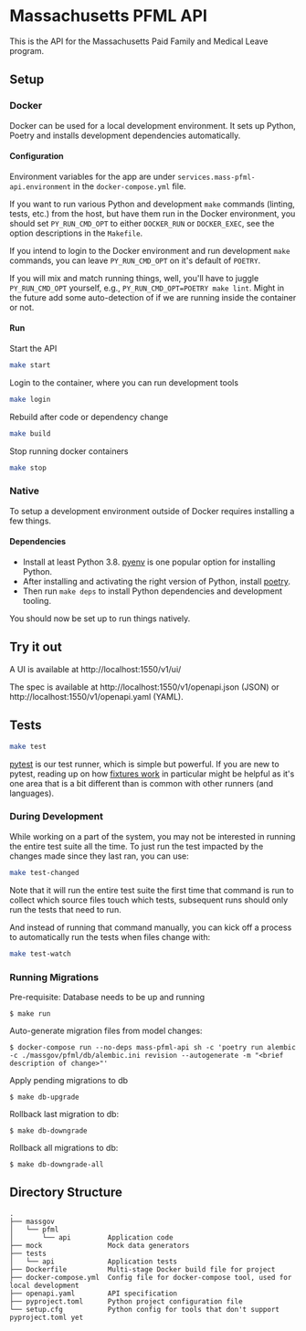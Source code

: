 # Massachusetts PFML API

This is the API for the Massachusetts Paid Family and Medical Leave program.

## Setup

### Docker

Docker can be used for a local development environment. It sets up Python,
Poetry and installs development dependencies automatically.

#### Configuration

Environment variables for the app are under `services.mass-pfml-api.environment`
in the `docker-compose.yml` file.

If you want to run various Python and development `make` commands (linting,
tests, etc.) from the host, but have them run in the Docker environment, you
should set `PY_RUN_CMD_OPT` to either `DOCKER_RUN` or `DOCKER_EXEC`, see the
option descriptions in the `Makefile`.

If you intend to login to the Docker environment and run development `make`
commands, you can leave `PY_RUN_CMD_OPT` on it's default of `POETRY`.

If you will mix and match running things, well, you'll have to juggle
`PY_RUN_CMD_OPT` yourself, e.g., `PY_RUN_CMD_OPT=POETRY make lint`. Might in the
future add some auto-detection of if we are running inside the container or not.

#### Run

Start the API
```sh
make start
```

Login to the container, where you can run development tools
```sh
make login
```

Rebuild after code or dependency change
```sh
make build
```

Stop running docker containers
```sh
make stop
```

### Native

To setup a development environment outside of Docker requires installing a few
things.

#### Dependencies

- Install at least Python 3.8.
  [pyenv](https://github.com/pyenv/pyenv#installation) is one popular option for
  installing Python.
- After installing and activating the right version of Python, install
  [poetry](https://python-poetry.org/docs/#installation).
- Then run `make deps` to install Python dependencies and development tooling.

You should now be set up to run things natively.

## Try it out

A UI is available at http://localhost:1550/v1/ui/

The spec is available at http://localhost:1550/v1/openapi.json (JSON) or
http://localhost:1550/v1/openapi.yaml (YAML).

## Tests

``` sh
make test
```

[pytest](https://docs.pytest.org) is our test runner, which is simple but
powerful. If you are new to pytest, reading up on how [fixtures
work](https://docs.pytest.org/en/latest/fixture.html) in particular might be
helpful as it's one area that is a bit different than is common with other
runners (and languages).

### During Development

While working on a part of the system, you may not be interested in running the
entire test suite all the time. To just run the test impacted by the changes
made since they last ran, you can use:

``` sh
make test-changed
```

Note that it will run the entire test suite the first time that command is run
to collect which source files touch which tests, subsequent runs should only run
the tests that need to run.

And instead of running that command manually, you can kick off a process to
automatically run the tests when files change with:

``` sh
make test-watch
```

### Running Migrations

Pre-requisite: Database needs to be up and running
```
$ make run
```

Auto-generate migration files from model changes:
```
$ docker-compose run --no-deps mass-pfml-api sh -c 'poetry run alembic -c ./massgov/pfml/db/alembic.ini revision --autogenerate -m "<brief description of change>"'
```

Apply pending migrations to db
```
$ make db-upgrade
```

Rollback last migration to db:
```
$ make db-downgrade
```

Rollback all migrations to db:
```
$ make db-downgrade-all
```

## Directory Structure

```
.
├── massgov
│   └── pfml
│       └── api         Application code
├── mock                Mock data generators
├── tests
│   └── api             Application tests
├── Dockerfile          Multi-stage Docker build file for project
├── docker-compose.yml  Config file for docker-compose tool, used for local development
├── openapi.yaml        API specification
├── pyproject.toml      Python project configuration file
└── setup.cfg           Python config for tools that don't support pyproject.toml yet
```
